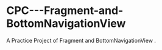 # CPC---Fragment-and-BottomNavigationView
A Practice Project of Fragment and BottomNavigationView .
